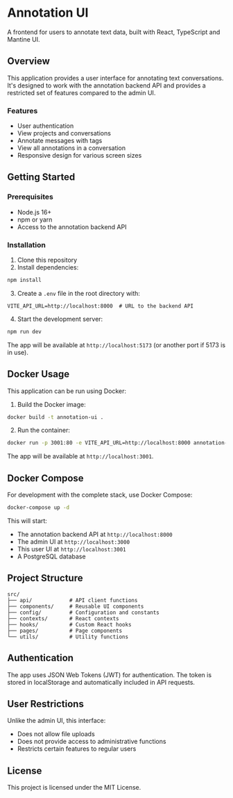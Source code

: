# Annotation UI

A frontend for users to annotate text data, built with React, TypeScript and Mantine UI.

## Overview

This application provides a user interface for annotating text conversations. It's designed to work with the annotation backend API and provides a restricted set of features compared to the admin UI.

### Features

- User authentication
- View projects and conversations
- Annotate messages with tags
- View all annotations in a conversation
- Responsive design for various screen sizes

## Getting Started

### Prerequisites

- Node.js 16+ 
- npm or yarn
- Access to the annotation backend API

### Installation

1. Clone this repository
2. Install dependencies:

```bash
npm install
```

3. Create a `.env` file in the root directory with:

```
VITE_API_URL=http://localhost:8000  # URL to the backend API
```

4. Start the development server:

```bash
npm run dev
```

The app will be available at `http://localhost:5173` (or another port if 5173 is in use).

## Docker Usage

This application can be run using Docker:

1. Build the Docker image:

```bash
docker build -t annotation-ui .
```

2. Run the container:

```bash
docker run -p 3001:80 -e VITE_API_URL=http://localhost:8000 annotation-ui
```

The app will be available at `http://localhost:3001`.

## Docker Compose

For development with the complete stack, use Docker Compose:

```bash
docker-compose up -d
```

This will start:
- The annotation backend API at `http://localhost:8000`
- The admin UI at `http://localhost:3000`
- This user UI at `http://localhost:3001`
- A PostgreSQL database

## Project Structure

```
src/
├── api/            # API client functions
├── components/     # Reusable UI components
├── config/         # Configuration and constants
├── contexts/       # React contexts
├── hooks/          # Custom React hooks
├── pages/          # Page components
└── utils/          # Utility functions
```

## Authentication

The app uses JSON Web Tokens (JWT) for authentication. The token is stored in localStorage and automatically included in API requests.

## User Restrictions

Unlike the admin UI, this interface:
- Does not allow file uploads
- Does not provide access to administrative functions
- Restricts certain features to regular users

## License

This project is licensed under the MIT License.
